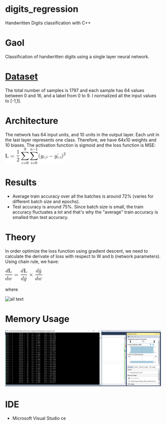 # digits_regression
Handwritten Digits classification with C++

# Gaol
Classification of handwritten digits using a single layer neural network.

# [Dataset](http://scikit-learn.org/stable/modules/generated/sklearn.datasets.load_digits.html)
The total number of samples is 1797 and each sample has 64 values between 0 and 16, and a label from 0 to 9. I normalized all the input 
values to [-1,1].

# Architecture
The network has 64 input units, and 10 units in the output layer. Each unit in the last layer represents one class. Therefore, we have
64x10 weights and 10 biases. The activation function is sigmoid and the loss function is MSE: 
![all text](./img/loss.gif)

# Results
* Average train accuracy over all the batches is around 72% (varies for different batch size and epochs).
* Test accuracy is around 75%. Since batch size is small, the train accuracy fluctuates a lot and that's why the "average" train accuracy
is smalled than test accuracy.

# Theory
In order optimize the loss function using gradient descent, we need to calculate the derivate of loss with respect to W and b (network parameters). Using chain rule, we have:

![all text](./img/chain.gif)

where

![all text](./img/sigmoid)


# Memory Usage
![all text](./img/usage.png)

# IDE
* Microsoft Visual Studio ce
